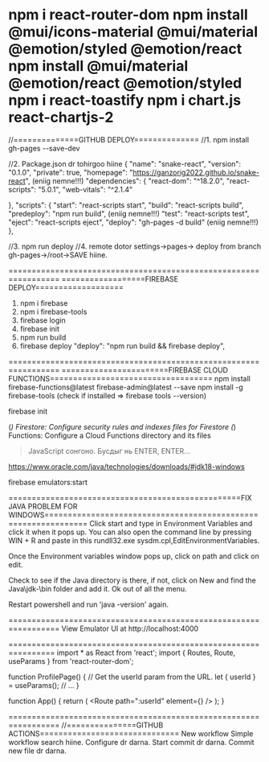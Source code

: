 npm i react-router-dom
npm install @mui/icons-material @mui/material @emotion/styled @emotion/react
npm install @mui/material @emotion/react @emotion/styled
npm i react-toastify
npm i chart.js react-chartjs-2
=====================================================================================

//==============GITHUB DEPLOY==============
//1. npm install gh-pages --save-dev

//2. Package.json dr tohirgoo hiine
{
"name": "snake-react",
"version": "0.1.0",
"private": true,
"homepage": "https://ganzorig2022.github.io/snake-react", (eniig nemne!!!)
"dependencies": {
"react-dom": "^18.2.0",
"react-scripts": "5.0.1",
"web-vitals": "^2.1.4"

},
"scripts": {
"start": "react-scripts start",
"build": "react-scripts build", 
"predeploy": "npm run build", (eniig nemne!!!)
"test": "react-scripts test",
"eject": "react-scripts eject",
"deploy": "gh-pages -d build" (eniig nemne!!!)
},

//3. npm run deploy
//4. remote dotor settings->pages->
deploy from branch
gh-pages->/root->SAVE hiine.

=================================================================
==================FIREBASE DEPLOY===================

1. npm i firebase
2. npm i firebase-tools
3. firebase login
4. firebase init
5. npm run build
6. firebase deploy
    "deploy": "npm run build && firebase deploy",

=================================================================
=======================FIREBASE CLOUD FUNCTIONS===================================
npm install firebase-functions@latest firebase-admin@latest --save
npm install -g firebase-tools (check if installed => firebase tools --version)

firebase init

(_) Firestore: Configure security rules and indexes files for Firestore
(_) Functions: Configure a Cloud Functions directory and its files

> JavaScript coнгоно.
> Бусдыг нь ENTER, ENTER...

https://www.oracle.com/java/technologies/downloads/#jdk18-windows

firebase emulators:start

==================================================FIX JAVA PROBLEM FOR WINDOWS===============================================================
Click start and type in Environment Variables and click it when it pops up. You can also open the command line by pressing WIN + R and paste in this rundll32.exe sysdm.cpl,EditEnvironmentVariables.

Once the Environment variables window pops up, click on path and click on edit.

Check to see if the Java directory is there, if not, click on New and find the Java\jdk-<version>\bin folder and add it. Ok out of all the menu.

Restart powershell and run 'java -version' again.

=================================================================
View Emulator UI at http://localhost:4000


================================================================
import * as React from 'react';
import { Routes, Route, useParams } from 'react-router-dom';

function ProfilePage() {
  // Get the userId param from the URL.
  let { userId } = useParams();
  // ...
}

function App() {
  return (
    <Routes>
      <Route path="users">
        <Route path=":userId" element={<ProfilePage />} />
        <Route path="me" element={...} />
      </Route>
    </Routes>
  );
}


=================================================================
//===============GITHUB ACTIONS==============================
New workflow
Simple workflow search hiine.
Configure dr darna. 
Start commit dr darna.
Commit new file dr darna.